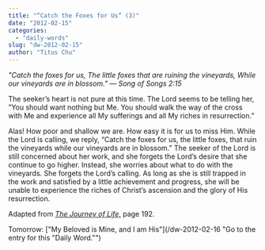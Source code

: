 ```yaml
---
title: "“Catch the Foxes for Us” (3)"
date: "2012-02-15"
categories: 
  - "daily-words"
slug: "dw-2012-02-15"
author: "Titus Chu"
---
```


_"Catch the foxes for us, The little foxes that are ruining the vineyards, While our vineyards are in blossom." — Song of Songs 2:15_

The seeker’s heart is not pure at this time. The Lord seems to be telling her, ”You should want nothing but Me. You should walk the way of the cross with Me and experience all My sufferings and all My riches in resurrection.”

Alas! How poor and shallow we are. How easy it is for us to miss Him. While the Lord is calling, we reply, “Catch the foxes for us, the little foxes, that ruin the vineyards while our vineyards are in blossom.” The seeker of the Lord is still concerned about her work, and she forgets the Lord’s desire that she continue to go higher. Instead, she worries about what to do with the vineyards. She forgets the Lord’s calling. As long as she is still trapped in the work and satisfied by a little achievement and progress, she will be unable to experience the riches of Christ’s ascension and the glory of His resurrection.

Adapted from _[The Journey of Life,](/book-journey "Go to the listing for this book.")_ page 192.

Tomorrow: ["My Beloved is Mine, and I am His"](/dw-2012-02-16 "Go to the entry for this "Daily Word."")
